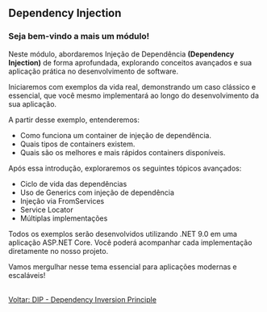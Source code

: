 ## Dependency Injection
### Seja bem-vindo a mais um módulo!

Neste módulo, abordaremos Injeção de Dependência **(Dependency Injection)** de forma aprofundada, explorando conceitos avançados e sua aplicação prática no desenvolvimento de software.

Iniciaremos com exemplos da vida real, demonstrando um caso clássico e essencial, que você mesmo implementará ao longo do desenvolvimento da sua aplicação.<br />
 
 A partir desse exemplo, entenderemos:

- Como funciona um container de injeção de dependência.
- Quais tipos de containers existem.
- Quais são os melhores e mais rápidos containers disponíveis.

Após essa introdução, exploraremos os seguintes tópicos avançados:<br />

- Ciclo de vida das dependências
- Uso de Generics com injeção de dependência
- Injeção via FromServices
- Service Locator
- Múltiplas implementações

Todos os exemplos serão desenvolvidos utilizando .NET 9.0 em uma aplicação ASP.NET Core. Você poderá acompanhar cada implementação diretamente no nosso projeto.

Vamos mergulhar nesse tema essencial para aplicações modernas e escaláveis!

<br/>
<div style="display: flex; justify-content: space-between;">  
   <a href="solid-dip.md">Voltar: DIP - Dependency Inversion Principle</a><br />  
</div>
